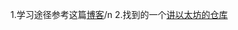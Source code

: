 1.学习途径参考这篇[博客](https://cubic-leaf-731.notion.site/web3-202208-09-1623ccd15c2148a1ae00ed8794d153b1)/n
2.找到的一个[讲以太坊的仓库](https://github.com/inoutcode/ethereum_book.git)
